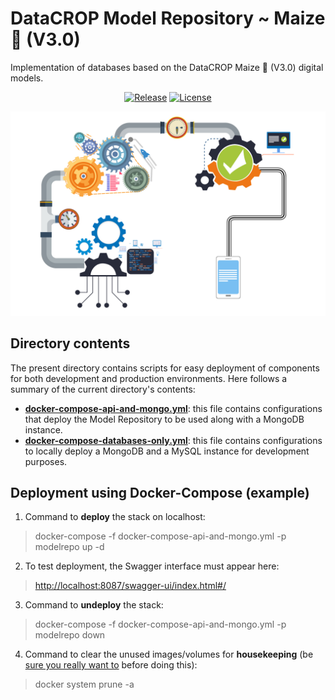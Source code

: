 # DataCROP Model Repository ~ Maize :corn: (V3.0) 
Implementation of databases based on the DataCROP Maize :corn: (V3.0) digital models. 
<p align="center">
<a href="https://github.com/datacrop/maize-model-repository/releases"><img src="https://img.shields.io/badge/latest%20release-v0.3.0-blueviolet" alt="Release"></a>
<a href="https://github.com/datacrop/maize-model-repository/blob/main/LICENSE"><img src="https://img.shields.io/github/license/datacrop/maize-model-repository" alt="License"></a>
</p>

<p align="center">
  <img src="../pictures/release.jpg" width="600px" />
</p>

## Directory contents
The present directory contains scripts for easy deployment of components for both development and production environments. Here follows a summary of the current directory's contents:
* **[docker-compose-api-and-mongo.yml](docker-compose-api-and-mongo.yml)**: this file contains configurations that deploy the Model Repository to be used along with a MongoDB instance.
* **[docker-compose-databases-only.yml](docker-compose-databases-only.yml)**: this file contains configurations to locally deploy a MongoDB and a MySQL instance for development purposes.

## Deployment using Docker-Compose (example)
1. Command to **deploy** the stack on localhost:
> docker-compose -f docker-compose-api-and-mongo.yml -p modelrepo up -d 

2. To test deployment, the Swagger interface must appear here:
> <a href="" onclick="return false">http://localhost:8087/swagger-ui/index.html#/</a>

3. Command to **undeploy** the stack:
> docker-compose -f docker-compose-api-and-mongo.yml -p modelrepo down

4. Command to clear the unused images/volumes for **housekeeping** (be <u>sure you really want to</u> before doing this):

> docker system prune -a